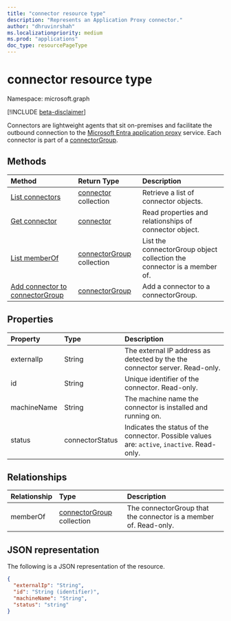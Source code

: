 ```yaml
---
title: "connector resource type"
description: "Represents an Application Proxy connector."
author: "dhruvinrshah"
ms.localizationpriority: medium
ms.prod: "applications"
doc_type: resourcePageType
---
```


# connector resource type

Namespace: microsoft.graph

[!INCLUDE [beta-disclaimer](../../includes/beta-disclaimer.md)]

Connectors are lightweight agents that sit on-premises and facilitate the outbound connection to the [Microsoft Entra application proxy](/azure/active-directory/app-proxy/what-is-application-proxy) service. Each connector is part of a [connectorGroup](connectorgroup.md).

## Methods

| Method       | Return Type | Description |
|:-------------|:------------|:------------|
| [List connectors](../api/connector-list.md) | [connector](connector.md) collection | Retrieve a list of connector objects. | 
| [Get connector](../api/connector-get.md) | [connector](connector.md) | Read properties and relationships of connector object. |
| [List memberOf](../api/connector-list-memberof.md) | [connectorGroup](connectorgroup.md) collection | List the connectorGroup object collection the connector is a member of. |
| [Add connector to connectorGroup](../api/connector-post-memberof.md)| [connectorGroup](connectorgroup.md) | Add a connector to a connectorGroup. |


## Properties
| Property     | Type        | Description |
|:-------------|:------------|:------------|
|externalIp|String| The external IP address as detected by the the connector server. Read-only. |
|id|String| Unique identifier of the connector. Read-only. |
|machineName|String| The machine name the connector is installed and running on. |
|status|connectorStatus| Indicates the status of the connector. Possible values are: `active`, `inactive`. Read-only. |

## Relationships
| Relationship | Type	|Description|
|:---------------|:--------|:----------|
|memberOf|[connectorGroup](connectorgroup.md) collection| The connectorGroup that the connector is a member of. Read-only. |

## JSON representation

The following is a JSON representation of the resource.

<!-- {
  "blockType": "resource",
  "keyProperty":"id",
  "optionalProperties": [

  ],
  "@odata.type": "microsoft.graph.connector"
}-->

```json
{
  "externalIp": "String",
  "id": "String (identifier)",
  "machineName": "String",
  "status": "string"
}

```

<!-- uuid: 8fcb5dbc-d5aa-4681-8e31-b001d5168d79
2015-10-25 14:57:30 UTC -->
<!--
{
  "type": "#page.annotation",
  "description": "connector resource",
  "keywords": "",
  "section": "documentation",
  "tocPath": "",
  "suppressions": []
}
-->
